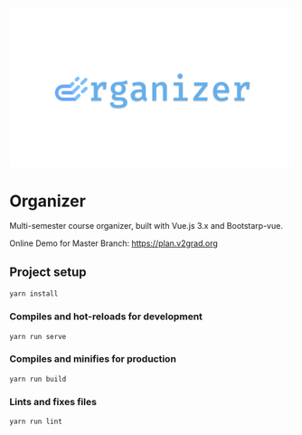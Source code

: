
![](docs/Logo.png)

# Organizer

Multi-semester course organizer, built with Vue.js 3.x and Bootstarp-vue.

Online Demo for Master Branch: https://plan.v2grad.org

## Project setup
```
yarn install
```

### Compiles and hot-reloads for development
```
yarn run serve
```

### Compiles and minifies for production
```
yarn run build
```

### Lints and fixes files
```
yarn run lint
```

